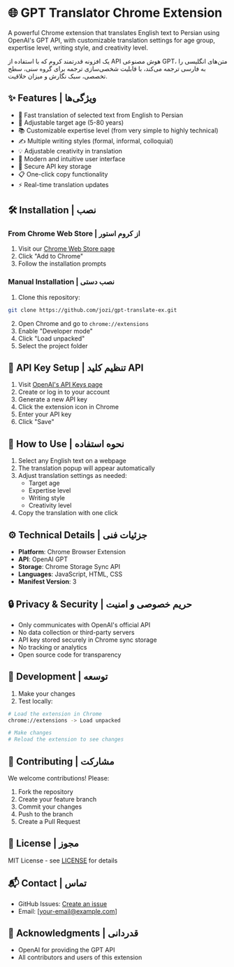 # 🌐 GPT Translator Chrome Extension

A powerful Chrome extension that translates English text to Persian using OpenAI's GPT API, with customizable translation settings for age group, expertise level, writing style, and creativity level.

یک افزونه قدرتمند کروم که با استفاده از API هوش مصنوعی GPT، متن‌های انگلیسی را به فارسی ترجمه می‌کند، با قابلیت شخصی‌سازی ترجمه برای گروه سنی، سطح تخصصی، سبک نگارش و میزان خلاقیت.

## ✨ Features | ویژگی‌ها

- 🚀 Fast translation of selected text from English to Persian
- 👥 Adjustable target age (5-80 years)
- 📚 Customizable expertise level (from very simple to highly technical)
- ✍️ Multiple writing styles (formal, informal, colloquial)
- 💡 Adjustable creativity in translation
- 🎨 Modern and intuitive user interface
- 🔐 Secure API key storage
- 📋 One-click copy functionality
- ⚡ Real-time translation updates

## 🛠️ Installation | نصب

### From Chrome Web Store | از کروم استور
1. Visit our [Chrome Web Store page](https://chrome.google.com/webstore/detail/gpt-translator)
2. Click "Add to Chrome"
3. Follow the installation prompts

### Manual Installation | نصب دستی
1. Clone this repository:
```bash
git clone https://github.com/jozi/gpt-translate-ex.git
```
2. Open Chrome and go to `chrome://extensions`
3. Enable "Developer mode"
4. Click "Load unpacked"
5. Select the project folder

## 🔑 API Key Setup | تنظیم کلید API

1. Visit [OpenAI's API Keys page](https://platform.openai.com/account/api-keys)
2. Create or log in to your account
3. Generate a new API key
4. Click the extension icon in Chrome
5. Enter your API key
6. Click "Save"

## 🎯 How to Use | نحوه استفاده

1. Select any English text on a webpage
2. The translation popup will appear automatically
3. Adjust translation settings as needed:
   - Target age
   - Expertise level
   - Writing style
   - Creativity level
4. Copy the translation with one click

## ⚙️ Technical Details | جزئیات فنی

- **Platform**: Chrome Browser Extension
- **API**: OpenAI GPT
- **Storage**: Chrome Storage Sync API
- **Languages**: JavaScript, HTML, CSS
- **Manifest Version**: 3

## 🔒 Privacy & Security | حریم خصوصی و امنیت

- Only communicates with OpenAI's official API
- No data collection or third-party servers
- API key stored securely in Chrome sync storage
- No tracking or analytics
- Open source code for transparency

## 🚧 Development | توسعه

1. Make your changes
2. Test locally:
```bash
# Load the extension in Chrome
chrome://extensions -> Load unpacked

# Make changes
# Reload the extension to see changes
```

## 🤝 Contributing | مشارکت

We welcome contributions! Please:

1. Fork the repository
2. Create your feature branch
3. Commit your changes
4. Push to the branch
5. Create a Pull Request

## 📝 License | مجوز

MIT License - see [LICENSE](LICENSE) for details

## 📬 Contact | تماس

- GitHub Issues: [Create an issue](https://github.com/jozi/gpt-translate-ex/issues)
- Email: [your-email@example.com]

## 🙏 Acknowledgments | قدردانی

- OpenAI for providing the GPT API
- All contributors and users of this extension
